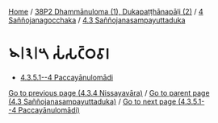 
[Home](/) / [38P2 Dhammānuloma (1), Dukapaṭṭhānapāḷi (2)](../...md) / [4 Saññojanagocchaka](...md) / [4.3 Saññojanasampayuttaduka](../38P2/4/4.3.md)

# 𑁪𑁇𑁩𑁇𑁫 𑀲𑀁𑀲𑀝𑁆𑀞𑀯𑀸𑀭

* [4.3.5.1--4 Paccayānulomādi](4.3.5/4.3.5.1--4.md)

[Go to previous page (4.3.4 Nissayavāra)](4.3.4.md) / [Go to parent page (4.3 Saññojanasampayuttaduka)](../38P2/4/4.3.md) / [Go to next page (4.3.5.1--4 Paccayānulomādi)](4.3.5/4.3.5.1--4.md)


